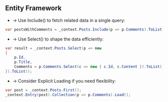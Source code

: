 
## Entity Framework
* -> Use Include() to fetch related data in a single query:
```cs
var postsWithComments = _context.Posts.Include(p => p.Comments).ToList();
```

* -> Use Select() to shape the data efficiently:
```cs
var result = _context.Posts.Select(p => new
{
    p.Id,
    p.Title,
    Comments = p.Comments.Select(c => new { c.Id, c.Content }).ToList()
}).ToList();
```

* -> Consider Explicit Loading if you need flexibility:
```cs
var post = _context.Posts.First();
_context.Entry(post).Collection(p => p.Comments).Load();
```
